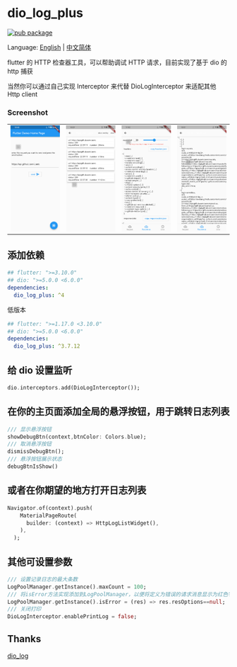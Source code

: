 # dio_log_plus

[![pub package](https://img.shields.io/pub/v/dio_log_plus.svg)](https://pub.dev/packages/dio_log_plus)

Language: [English](./README.md) | [中文简体](./README_zh.md)

flutter 的 HTTP 检查器工具，可以帮助调试 HTTP 请求，目前实现了基于 dio 的 http 捕获

当然你可以通过自己实现 Interceptor 来代替 DioLogInterceptor 来适配其他 Http client

### Screenshot

|                   |                   |                   |                   |
| ----------------- | ----------------- | ----------------- | ----------------- |
| ![a](./doc/a.png) | ![b](./doc/b.png) | ![c](./doc/c.png) | ![d](./doc/d.png) |

## 添加依赖

```yaml
## flutter: ">=3.10.0"
## dio: ">=5.0.0 <6.0.0"
dependencies:
  dio_log_plus: ^4
```

低版本

```yaml
## flutter: ">=1.17.0 <3.10.0"
## dio: ">=5.0.0 <6.0.0"
dependencies:
  dio_log_plus: ^3.7.12
```

## 给 dio 设置监听

```dart
dio.interceptors.add(DioLogInterceptor());
```

## 在你的主页面添加全局的悬浮按钮，用于跳转日志列表

```dart
/// 显示悬浮按钮
showDebugBtn(context,btnColor: Colors.blue);
/// 取消悬浮按钮
dismissDebugBtn();
/// 悬浮按钮展示状态
debugBtnIsShow()
```

## 或者在你期望的地方打开日志列表

```dart
Navigator.of(context).push(
    MaterialPageRoute(
      builder: (context) => HttpLogListWidget(),
    ),
  );
```

## 其他可设置参数

```dart
/// 设置记录日志的最大条数
LogPoolManager.getInstance().maxCount = 100;
/// 将isError方法实现添加到LogPoolManager，以便将定义为错误的请求消息显示为红色字体
LogPoolManager.getInstance().isError = (res) => res.resOptions==null;
/// 关闭打印
DioLogInterceptor.enablePrintLog = false;
```

## Thanks

[dio_log](https://pub.flutter-io.cn/packages/dio_log)
